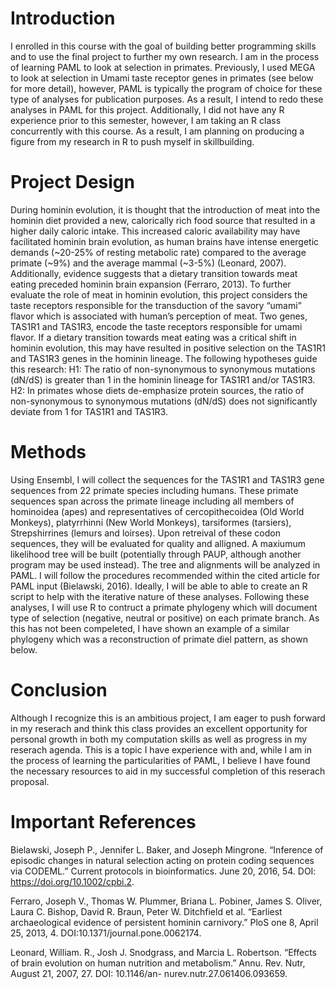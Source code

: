 # Introduction
I enrolled in this course with the goal of building better programming 
skills and to use the final project to further my own research. I am in 
the process of learning PAML to look at selection in primates. Previously, 
I used MEGA to look at selection in Umami taste receptor genes in primates 
(see below for more detail), however, PAML is typically the program of 
choice for these type of analyses for publication purposes. As a result, I 
intend to redo these analyses in PAML for this project. Additionally, I 
did not have any R experience prior to this semester, however, I am taking 
an R class concurrently with this course. As a result, I am planning on 
producing a figure from my research in R to push myself in skillbuilding.

# Project Design
During hominin evolution, it is thought that the introduction of meat into 
the hominin diet provided a new, calorically rich food source that 
resulted in a higher daily caloric intake. This increased caloric 
availability may have facilitated hominin brain evolution, as human brains 
have intense energetic demands (~20-25% of resting metabolic rate) 
compared to the average primate (~9%) and the average mammal (~3-5%) 
(Leonard, 2007). Additionally, evidence suggests that a dietary transition 
towards meat eating preceded hominin brain expansion (Ferraro, 2013). To 
further evaluate the role of meat in hominin evolution, this project 
considers the taste receptors responsible for the transduction of the 
savory “umami” flavor which is associated with human’s perception of meat. 
Two genes, TAS1R1 and TAS1R3, encode the taste receptors responsible for 
umami flavor. If a dietary transition towards meat eating was a critical 
shift in hominin evolution, this may have resulted in positive selection 
on the TAS1R1 and TAS1R3 genes in the hominin lineage. The following 
hypotheses guide this research:
H1: The ratio of non-synonymous to synonymous mutations (dN/dS) is greater 
than 1 in the hominin lineage for TAS1R1 and/or TAS1R3. H2: In primates 
whose diets de-emphasize protein sources, the ratio of non-synonymous to 
synonymous mutations (dN/dS) does not significantly deviate from 1 for 
TAS1R1 and TAS1R3.

# Methods
Using Ensembl, I will collect the sequences for the TAS1R1 and TAS1R3 gene 
sequences from 22 primate species including humans. These primate 
sequences span across the primate lineage including all members of 
hominoidea (apes) and representatives of cercopithecoidea (Old World 
Monkeys), platyrrhinni (New World Monkeys), tarsiformes (tarsiers), 
Strepshirrines (lemurs and loirses). Upon retreival of these codon 
sequences, they will be evaluated for quality and alligned. A maxiumum 
likelihood tree will be built (potentially through PAUP, although another 
program may be used instead). The tree and alignments will be analyzed in 
PAML. I will follow the procedures recommended within the cited article 
for PAML input (Bielawski, 2016). Ideally, I will be able to able to 
create an R script to help with the iterative nature of these analyses. 
Following these analyses, I will use R to contruct a primate phylogeny 
which will document type of selection (negative, neutral or positive) on 
each primate branch. As this has not been compeleted, I have shown an 
example of a similar phylogeny which was a reconstruction of primate diel 
pattern, as shown below. 

# Conclusion
Although I recognize this is an ambitious project, I am eager to push 
forward in my reserach and think this class provides an excellent 
opportunity for personal growth in both my computation skills as well as 
progress in my reserach agenda. This is a topic I have experience with 
and, while I am in the process of learning the particularities of PAML, I 
believe I have found the necessary resources to aid in my successful 
completion of this reserach proposal.

# Important References
Bielawski, Joseph P., Jennifer L. Baker, and Joseph Mingrone. “Inference 
of episodic changes in natural selection acting on protein coding 
sequences via CODEML.” Current protocols in bioinformatics. June 20, 2016, 
54. DOI: https://doi.org/10.1002/cpbi.2.

Ferraro, Joseph V., Thomas W. Plummer, Briana L. Pobiner, James S. Oliver, 
Laura C. Bishop, David R. Braun, Peter W. Ditchfield et al. “Earliest 
archaeological evidence of persistent hominin carnivory.” PloS one 8, 
April 25, 2013, 4. DOI:10.1371/journal.pone.0062174.

Leonard, William. R., Josh J. Snodgrass, and Marcia L. Robertson. “Effects 
of brain evolution on human nutrition and metabolism.” Annu. Rev. Nutr, 
August 21, 2007, 27. DOI: 10.1146/an- nurev.nutr.27.061406.093659.
